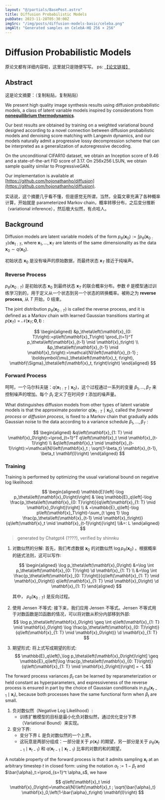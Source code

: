 ```yaml
---
layout: "@/partials/BasePost.astro"
title: Diffusion Probabilistic Models
pubDate: 2023-11-28T05:30:00Z
imgSrc: "/img/posts/diffusion-models-basic/celeba.png"
imgAlt: "Generated samples on CelebA-HQ 256 × 256"
---
```


# Diffusion Probabilistic Models

原论文都有详细内容啦，这里就只是随便写写。 ps: [【论文链接】](https://r2.nkd.red/papers/diffusion-model/2006.11239.pdf)

## Abstract

这是论文摘要：（复制粘贴，复制粘贴）

We present high quality image synthesis results using diffusion probabilistic models, a class of latent variable models inspired by considerations from [**nonequilibrium thermodynamics**](https://zh.wikipedia.org/zh-cn/%E9%9D%9E%E5%B9%B3%E8%A1%A1%E6%85%8B%E7%86%B1%E5%8A%9B%E5%AD%B8).

Our best results are obtained by training on a weighted variational bound designed according to a novel connection between diffusion probabilistic models and denoising score matching with Langevin dynamics, and our models naturally admit a progressive lossy decompression scheme that can be interpreted as a generalization of autoregressive decoding.

On the unconditional CIFAR10 dataset, we obtain an Inception score of 9.46 and a state-of-the-art FID score of 3.17. On 256x256 LSUN, we obtain sample quality similar to ProgressiveGAN.

Our implementation is available at [https://github.com/hojonathanho/diffusion](https://github.com/hojonathanho/diffusion).

实话说，这个摘要几乎看不懂，但是感觉无所谓，当然，全篇文章充满了各种概率计算，开始就是 parameterized Markov chain，概率转移分布，之后变分推断（variational inference），然后极大似然，有点哈人。

## Background

Diffusion models are latent variable models of the form $p_\theta\left(\mathbf{x}_0\right):=\int p_\theta\left(\mathbf{x}_{0: T}\right) d \mathbf{x}_{1: T}$, where $\mathbf{x}_1, \ldots, \mathbf{x}_T$ are latents of the same dimensionality as the data $\mathbf{x}_0 \sim q\left(\mathbf{x}_0\right)$.

初始状态 $\mathbf{x}_0$ 是没有噪声的原始数据，而最终状态 $\mathbf{x}_T$ 接近于纯噪声。

### Reverse Process

$p_\theta\left(\mathbf{x}_{0: T}\right)$ 是初始状态 $\mathbf{x}_0$ 到最终状态 $\mathbf{x}_T$ 的联合概率分布。参数 $\theta$ 是模型通过训练学习到的，用于定义从一个状态到另一个状态的转换概率。被称之为 **reverse process**, 从 $T$ 开始，$0$ 结束。

The joint distribution $p_\theta\left(\mathbf{x}_{0: T}\right)$ is called the reverse process, and it is defined as a Markov chain with learned Gaussian transitions starting at $p\left(\mathbf{x}_T\right)=\mathcal{N}\left(\mathbf{x}_T ; \mathbf{0}, \mathbf{I}\right)$ :

$$
\begin{aligned}
&p_\theta\left(\mathbf{x}_{0: T}\right):=p\left(\mathbf{x}_T\right) \prod_{t=1}^T p_\theta\left(\mathbf{x}_{t-1} \mid \mathbf{x}_t\right)
\\
&p_\theta\left(\mathbf{x}_{t-1} \mid \mathbf{x}_t\right):=\mathcal{N}\left(\mathbf{x}_{t-1} ; \boldsymbol{\mu}_\theta\left(\mathbf{x}_t, t\right), \mathbf{\Sigma}_\theta\left(\mathbf{x}_t, t\right)\right)
\end{aligned}
$$

### Forward Process

呵呵，一个马尔科夫链：$q\left(\mathbf{x}_{1: T} \mid \mathbf{x}_0\right)$，这个过程通过一系列的变量 $\beta_1, \ldots, \beta_T$ 来控制噪声的增加。每个 $\beta_t$ 定义了在时间步 $t$ 添加的噪声量。

What distinguishes diffusion models from other types of latent variable models is that the approximate posterior $q\left(\mathbf{x}_{1: T} \mid \mathbf{x}_0\right)$, called the _forward process_ or _diffusion process_, is fixed to a Markov chain that gradually adds Gaussian noise to the data according to a variance schedule $\beta_1, \ldots, \beta_T$ :

$$
\begin{aligned}
&q\left(\mathbf{x}_{1: T} \mid \mathbf{x}_0\right):=\prod_{t=1}^T q\left(\mathbf{x}_t \mid \mathbf{x}_{t-1}\right)
\\
&q\left(\mathbf{x}_t \mid \mathbf{x}_{t-1}\right):=\mathcal{N}\left(\mathbf{x}_t ; \sqrt{1-\beta_t} \mathbf{x}_{t-1}, \beta_t \mathbf{I}\right)
\end{aligned}
$$

### Training

Training is performed by optimizing the usual variational bound on negative log likelihood:

$$
\begin{aligned}
\mathbb{E}\left[-\log p_\theta\left(\mathbf{x}_0\right)\right] & \leq \mathbb{E}_q\left[-\log \frac{p_\theta\left(\mathbf{x}_{0: T}\right)}{q\left(\mathbf{x}_{1: T} \mid \mathbf{x}_0\right)}\right]
\\ & =\mathbb{E}_q\left[-\log p\left(\mathbf{x}_T\right)-\sum_{t \geq 1} \log \frac{p_\theta\left(\mathbf{x}_{t-1} \mid \mathbf{x}_t\right)}{q\left(\mathbf{x}_t \mid \mathbf{x}_{t-1}\right)}\right] \\&=: L
\end{aligned}
$$

> generated by Chatgpt4 (????), verified by shinnku

1. 对数似然的分解:
   首先，我们考虑数据 $\mathbf{x}_0$ 的对数似然 $\log p_\theta\left(\mathbf{x}_0\right)$ 。根据概率的链式法则，这可以写作:

   $$
   \begin{aligned}
   \log p_\theta\left(\mathbf{x}_0\right) &=\log \int p_\theta\left(\mathbf{x}_{0: T}\right) \d \mathbf{x}_{1: T} \\
    &=\log \int \frac{p_\theta\left(\mathbf{x}_{0: T}\right)}{q\left(\mathbf{x}_{1: T} \mid \mathbf{x}_0\right)} q\left(\mathbf{x}_{1: T} \mid \mathbf{x}_0\right) \d \mathbf{x}_{1: T}
   \end{aligned}
   $$

   其中， $p_\theta\left(\mathbf{x}_{0: T}\right)$ 是反向过程。

2. 使用 Jensen 不等式:
   接下来，我们应用 Jensen 不等式。Jensen 不等式用于对数函数是凹函数的情况，可以将对数从积分内部移到外部:
   $$
   \log p_\theta\left(\mathbf{x}_0\right) \geq \int q\left(\mathbf{x}_{1: T} \mid \mathbf{x}_0\right) \log \frac{p_\theta\left(\mathbf{x}_{0: T}\right)}{q\left(\mathbf{x}_{1: T} \mid \mathbf{x}_0\right)} \d \mathbf{x}_{1: T}
   $$
3. 期望形式:
   将上式写成期望的形式:
   $$
   \mathbb{E}_q\left[\,\log p_\theta\left(\mathbf{x}_0\right)\right] \geq \mathbb{E}_q\left[\log \frac{p_\theta\left(\mathbf{x}_{0: T}\right)}{q\left(\mathbf{x}_{1: T} \mid \mathbf{x}_0\right)}\right] = -L
   $$

The forward process variances $\beta_t$ can be learned by reparameterization or held constant as hyperparameters, and expressiveness of the reverse process is ensured in part by the choice of Gaussian conditionals in $p_\theta\left(\mathbf{x}_{t-1} \mid \mathbf{x}_t\right)$, because both processes have the same functional form when $\beta_t$ are small.

1. 负对数似然（Negative Log Likelihood）:
   - 训练扩散模型的目标是最小化负对数似然，通过优化变分下界（Variational Bound）来实现。
2. 变分下界:
   - 变分下界 $L$ 是负对数似然的一个上界。
   - 这玩意是两部分组成：一部分是关于 $p(\mathbf{x}_t)$ 的期望，另一部分是关于 $p_{\theta}(\mathbf{x}_{t-1} \mid \mathbf{x}_{t-1})$ 和 $q(\mathbf{x}_{t-1} \mid \mathbf{x}_{t-1})$ 比率的对数的和的期望。

A notable property of the forward process is that it admits sampling $\mathbf{x}_t$ at an arbitrary timestep $t$ in closed form: using the notation $\alpha_t:=1-\beta_t$ and $\bar{\alpha}_t:=\prod_{s=1}^t \alpha_s$, we have

$$
q\left(\mathbf{x}_t \mid \mathbf{x}_0\right)=\mathcal{N}\left(\mathbf{x}_t ; \sqrt{\bar{\alpha}_t} \mathbf{x}_0,\left(1-\bar{\alpha}_t\right) \mathbf{I}\right)
$$
